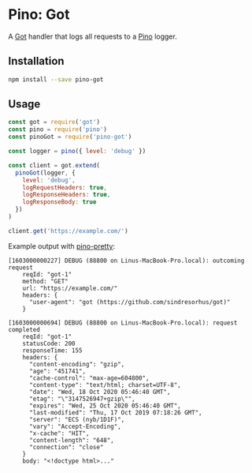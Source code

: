 # Pino: Got

A [Got](https://github.com/sindresorhus/got) handler that logs all requests to a [Pino](https://github.com/pinojs/pino) logger.

## Installation

```sh
npm install --save pino-got
```

## Usage

```js
const got = require('got')
const pino = require('pino')
const pinoGot = require('pino-got')

const logger = pino({ level: 'debug' })

const client = got.extend(
  pinoGot(logger, {
    level: 'debug',
    logRequestHeaders: true,
    logResponseHeaders: true,
    logResponseBody: true
  })
)

client.get('https://example.com/')
```

Example output with [pino-pretty](https://github.com/pinojs/pino-pretty):

```text
[1603000000227] DEBUG (88800 on Linus-MacBook-Pro.local): outcoming request
    reqId: "got-1"
    method: "GET"
    url: "https://example.com/"
    headers: {
      "user-agent": "got (https://github.com/sindresorhus/got)"
    }

[1603000000694] DEBUG (88800 on Linus-MacBook-Pro.local): request completed
    reqId: "got-1"
    statusCode: 200
    responseTime: 155
    headers: {
      "content-encoding": "gzip",
      "age": "451741",
      "cache-control": "max-age=604800",
      "content-type": "text/html; charset=UTF-8",
      "date": "Wed, 18 Oct 2020 05:46:40 GMT",
      "etag": "\"3147526947+gzip\"",
      "expires": "Wed, 25 Oct 2020 05:46:40 GMT",
      "last-modified": "Thu, 17 Oct 2019 07:18:26 GMT",
      "server": "ECS (nyb/1D1F)",
      "vary": "Accept-Encoding",
      "x-cache": "HIT",
      "content-length": "648",
      "connection": "close"
    }
    body: "<!doctype html>..."
```

